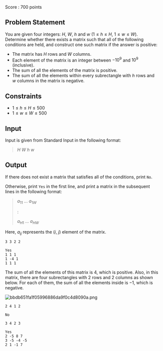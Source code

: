 Score : $700$ points

## Problem Statement

You are given four integers: $H$, $W$, $h$ and $w$ ($1 \leq h \leq H$, $1 \leq w \leq W$).
Determine whether there exists a matrix such that all of the following conditions are held, and construct one such matrix if the answer is positive:

- The matrix has $H$ rows and $W$ columns.
- Each element of the matrix is an integer between $-10^9$ and $10^9$ (inclusive).
- The sum of all the elements of the matrix is positive.
- The sum of all the elements within every subrectangle with $h$ rows and $w$ columns in the matrix is negative.

## Constraints

- $1 \leq h \leq H \leq 500$
- $1 \leq w \leq W \leq 500$

## Input

Input is given from Standard Input in the following format:

> $H$ $W$ $h$ $w$

## Output

If there does not exist a matrix that satisfies all of the conditions, print `No`.

Otherwise, print `Yes` in the first line, and print a matrix in the subsequent lines in the following format:

> $a_{11}$ $...$ $a_{1W}$
> 
> $:$
> 
> $a_{H1}$ $...$ $a_{HW}$

Here, $a_{ij}$ represents the $(i,\ j)$ element of the matrix.

```input1
3 3 2 2
```

```output1
Yes
1 1 1
1 -4 1
1 1 1
```

The sum of all the elements of this matrix is $4$, which is positive.
Also, in this matrix, there are four subrectangles with $2$ rows and $2$ columns as shown below. For each of them, the sum of all the elements inside is $-1$, which is negative.

![bbdb651fa1f05996886da9f0c4d8090a.png](https://atcoder.jp/img/agc016/bbdb651fa1f05996886da9f0c4d8090a.png)

```input2
2 4 1 2
```

```output2
No
```

```input3
3 4 2 3
```

```output3
Yes
2 -5 8 7
3 -5 -4 -5
2 1 -1 7
```